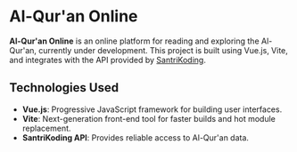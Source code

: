 # Al-Qur'an Online

**Al-Qur'an Online** is an online platform for reading and exploring the Al-Qur'an, currently under development. 
This project is built using Vue.js, Vite, and integrates with the API provided by [SantriKoding](https://quran-api.santrikoding.com/).


## Technologies Used
- **Vue.js**: Progressive JavaScript framework for building user interfaces.
- **Vite**: Next-generation front-end tool for faster builds and hot module replacement.
- **SantriKoding API**: Provides reliable access to Al-Qur'an data.